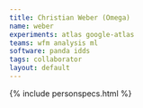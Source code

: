 ```yaml
---
title: Christian Weber (Omega)
name: weber
experiments: atlas google-atlas
teams: wfm analysis ml
software: panda idds
tags: collaborator
layout: default
---
```


{% include personspecs.html %}
